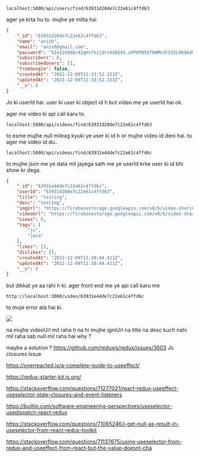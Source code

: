 

```
localhost:5000/api/users/find/63931d20de7c22e61c4ffd63
```
ager ye krta hu to. mujhe ye milta hai

```json
{
	"_id": "63931d20de7c22e61c4ffd63",
	"name": "anish",
	"email": "anish@gmail.com",
	"password": "$2a$10$6Qr42gHsfk2jQrs4G6E4S.uPP0PB92TbWMU1FS55L96QAdGZQZUl6",
	"subscribers": 0,
	"subscribedUsers": [],
	"fromGoogle": false,
	"createdAt": "2022-12-09T11:33:52.153Z",
	"updatedAt": "2022-12-09T11:33:52.153Z",
	"__v": 0
}
```

Jo ki userId hai. user ki user ki object id h but video me ye userId hai ok.

ager me video ki api call karu to.


```
localhost:5000/api/videos/find/63931d20de7c22e61c4ffd63
```

to esme mujhe null mileag kyuki ye user ki id h or mujhe video id deni hai.
to ager me video id du..

```
localhost:5000/api/videos/find/63931e44de7c22e61c4ffd6c
```
to mujhe json me ye data mil jayega sath me ye userId krke user ki id bhi show kr dega.

```json
{
	"_id": "63931e44de7c22e61c4ffd6c",
	"userId": "63931d20de7c22e61c4ffd63",
	"title": "testing",
	"desc": "testing",
	"imgUrl": "https://firebasestorage.googleapis.com/v0/b/video-sharing-app-f6cfa.appspot.com/o/1670585919828vlcsnap-2022-11-15-15h18m14s078.png?alt=media&token=9e0cb54f-683e-4fb2-ad62-6c27214e3837",
	"videoUrl": "https://firebasestorage.googleapis.com/v0/b/video-sharing-app-f6cfa.appspot.com/o/1670585768116video9069832096.mp4?alt=media&token=5ff59166-0c18-48d9-b3e5-d0e7628b9e40",
	"views": 0,
	"tags": [
		"js",
		"java"
	],
	"likes": [],
	"dislikes": [],
	"createdAt": "2022-12-09T11:38:44.411Z",
	"updatedAt": "2022-12-09T11:38:44.411Z",
	"__v": 0
}
```


but dikkat ye aa rahi h ki.
ager front end me ye api call karu me

```
http://localhost:3000/video/63931e44de7c22e61c4ffd6c
```

to muje error ata hai ki.

![](https://i.imgur.com/clnywhT.png)


na mujhe videoUrl mil raha h na hi mujhe igmUrl na title na desc kuch nahi mil raha
sab null mil raha hai why ?





maybe a solution ? https://github.com/reduxjs/redux/issues/3603
Js closures issue




https://overreacted.io/a-complete-guide-to-useeffect/

https://redux-starter-kit.js.org/

https://stackoverflow.com/questions/71277021/react-redux-useeffect-useselector-stale-closures-and-event-listeners











https://builtin.com/software-engineering-perspectives/useselector-usedispatch-react-redux

https://stackoverflow.com/questions/71065246/i-get-null-as-result-in-useselector-from-react-redux-toolkit

https://stackoverflow.com/questions/71137675/using-useselector-from-redux-and-useeffect-from-react-but-the-value-doesnt-cha

